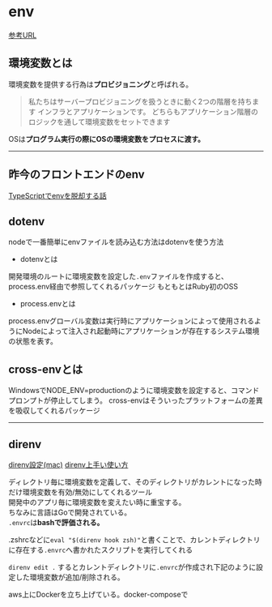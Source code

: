# env
[参考URL](https://gist.github.com/kenmori/ef48f09e9f1bfb30fe34cc11db0031d6)

## 環境変数とは

環境変数を提供する行為は**プロビジョニング**と呼ばれる。  
>私たちはサーバープロビジョニングを扱うときに動く2つの階層を持ちます インフラとアプリケーションです。 どちらもアプリケーション階層のロジックを通して環境変数をセットできます

OSは**プログラム実行の際にOSの環境変数をプロセスに渡す。**

---

## 昨今のフロントエンドのenv
[TypeScriptでenvを脱却する話](https://zenn.dev/mutex_inc/articles/quit-dotenv-file)

## dotenv

nodeで一番簡単にenvファイルを読み込む方法はdotenvを使う方法

- dotenvとは

開発環境のルートに環境変数を設定した`.env`ファイルを作成すると、process.env経由で参照してくれるパッケージ
もともとはRuby初のOSS

- process.envとは

process.envグローバル変数は実行時にアプリケーションによって使用されるようにNodeによって注入され起動時にアプリケーションが存在するシステム環境の状態を表す。

## cross-envとは

WindowsでNODE_ENV=productionのように環境変数を設定すると、コマンドプロンプトが停止してしまう。
cross-envはそういったプラットフォームの差異を吸収してくれるパッケージ

---


## direnv
[direnv設定(mac)](https://dev.classmethod.jp/articles/direnv/)
[direnv上手い使い方](https://eidera.com/blog/2018/12/28/direnv_alias/)

ディレクトリ毎に環境変数を定義して、そのディレクトリがカレントになった時だけ環境変数を有効/無効にしてくれるツール  
開発中のアプリ毎に環境変数を変えたい時に重宝する。  
ちなみに言語はGoで開発されている。  
`.envrc`は**bashで評価される。**

.zshrcなどに`eval "$(direnv hook zsh)"`と書くことで、カレントディレクトリに存在する`.envrc`へ書かれたスクリプトを実行してくれる

`direnv edit .`
するとカレントディレクトリに`.envrc`が作成され下記のように設定した環境変数が追加/削除される。

aws上にDockerを立ち上げている。docker-composeで

